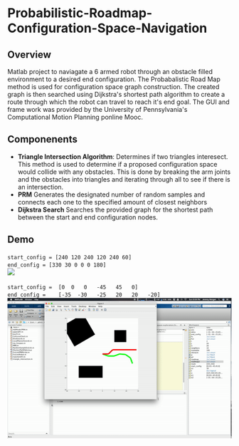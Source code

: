 # Probabilistic-Roadmap-Configuration-Space-Navigation

## Overview
Matlab project to naviagate a 6 armed robot through an obstacle filled environment to a desired end configuration. The Probabalistic Road Map method is used for configuration space graph construction. The created graph is then searched using Dijkstra's shortest path algorithm to create a route through which the robot can travel to reach it's end goal. The GUI and frame work was provided by the University of Pennsylvania's Computational Motion Planning ponline Mooc.

## Componenents
- **Triangle Intersection Algorithm**: Determines if two triangles interesect. This method is used to determine if a proposed configuration space would collide with any obstacles. This is done by breaking the arm joints and the obstacles into triangles and iterating through all to see if there is an intersection.
- **PRM** Generates the designated number of random samples and connects each one to the specified amount of closest neighbors
- **Dijkstra Search** Searches the provided graph for the shortest path between the start and end configuration nodes. 

## Demo

`start_config = [240 120 240 120 240 60]`<br>
`end_config = [330 30 0 0 0 180]`<br>
![](https://github.com/JeremySMorgan/Probabilistic-Roadmap-Configuration-Space-Navigation/blob/master/prm_3.gif)

`start_config =  [0  0   0   -45   45   0]`<br>
`end_config =    [-35  -30   -25   20   20   -20]`<br>
![](https://github.com/JeremySMorgan/Probabilistic-Roadmap-Configuration-Space-Navigation/blob/master/prm_2.gif)